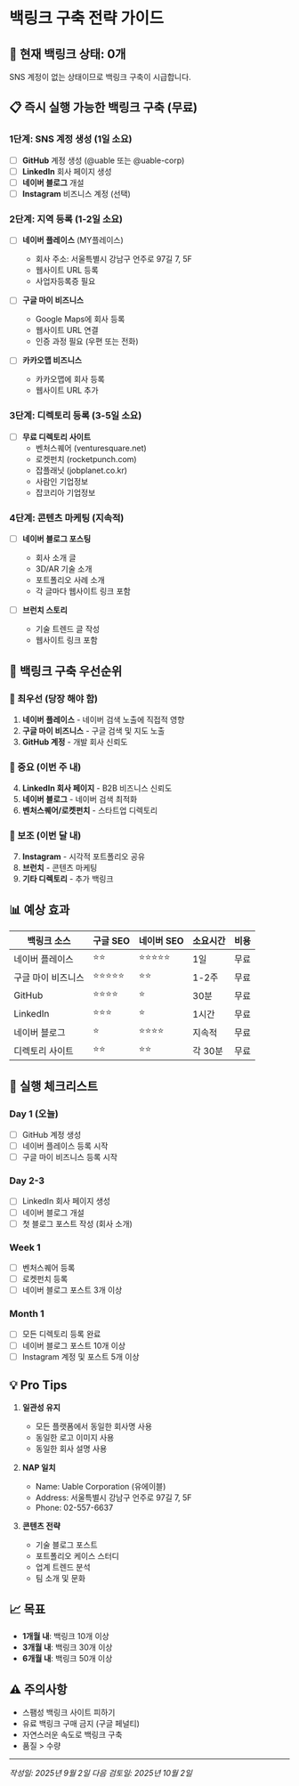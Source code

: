 # 백링크 구축 전략 가이드

## 🚨 현재 백링크 상태: 0개

SNS 계정이 없는 상태이므로 백링크 구축이 시급합니다.

## 📋 즉시 실행 가능한 백링크 구축 (무료)

### 1단계: SNS 계정 생성 (1일 소요)
- [ ] **GitHub** 계정 생성 (@uable 또는 @uable-corp)
- [ ] **LinkedIn** 회사 페이지 생성
- [ ] **네이버 블로그** 개설
- [ ] **Instagram** 비즈니스 계정 (선택)

### 2단계: 지역 등록 (1-2일 소요)
- [ ] **네이버 플레이스** (MY플레이스)
  - 회사 주소: 서울특별시 강남구 언주로 97길 7, 5F
  - 웹사이트 URL 등록
  - 사업자등록증 필요
  
- [ ] **구글 마이 비즈니스**
  - Google Maps에 회사 등록
  - 웹사이트 URL 연결
  - 인증 과정 필요 (우편 또는 전화)

- [ ] **카카오맵 비즈니스**
  - 카카오맵에 회사 등록
  - 웹사이트 URL 추가

### 3단계: 디렉토리 등록 (3-5일 소요)
- [ ] **무료 디렉토리 사이트**
  - 벤처스퀘어 (venturesquare.net)
  - 로켓펀치 (rocketpunch.com)
  - 잡플래닛 (jobplanet.co.kr)
  - 사람인 기업정보
  - 잡코리아 기업정보

### 4단계: 콘텐츠 마케팅 (지속적)
- [ ] **네이버 블로그 포스팅**
  - 회사 소개 글
  - 3D/AR 기술 소개
  - 포트폴리오 사례 소개
  - 각 글마다 웹사이트 링크 포함

- [ ] **브런치 스토리**
  - 기술 트렌드 글 작성
  - 웹사이트 링크 포함

## 🎯 백링크 구축 우선순위

### 🥇 최우선 (당장 해야 함)
1. **네이버 플레이스** - 네이버 검색 노출에 직접적 영향
2. **구글 마이 비즈니스** - 구글 검색 및 지도 노출
3. **GitHub 계정** - 개발 회사 신뢰도

### 🥈 중요 (이번 주 내)
4. **LinkedIn 회사 페이지** - B2B 비즈니스 신뢰도
5. **네이버 블로그** - 네이버 검색 최적화
6. **벤처스퀘어/로켓펀치** - 스타트업 디렉토리

### 🥉 보조 (이번 달 내)
7. **Instagram** - 시각적 포트폴리오 공유
8. **브런치** - 콘텐츠 마케팅
9. **기타 디렉토리** - 추가 백링크

## 📊 예상 효과

| 백링크 소스 | 구글 SEO | 네이버 SEO | 소요시간 | 비용 |
|------------|---------|-----------|---------|------|
| 네이버 플레이스 | ⭐⭐ | ⭐⭐⭐⭐⭐ | 1일 | 무료 |
| 구글 마이 비즈니스 | ⭐⭐⭐⭐⭐ | ⭐⭐ | 1-2주 | 무료 |
| GitHub | ⭐⭐⭐⭐ | ⭐ | 30분 | 무료 |
| LinkedIn | ⭐⭐⭐ | ⭐ | 1시간 | 무료 |
| 네이버 블로그 | ⭐ | ⭐⭐⭐⭐ | 지속적 | 무료 |
| 디렉토리 사이트 | ⭐⭐ | ⭐⭐ | 각 30분 | 무료 |

## 🚀 실행 체크리스트

### Day 1 (오늘)
- [ ] GitHub 계정 생성
- [ ] 네이버 플레이스 등록 시작
- [ ] 구글 마이 비즈니스 등록 시작

### Day 2-3
- [ ] LinkedIn 회사 페이지 생성
- [ ] 네이버 블로그 개설
- [ ] 첫 블로그 포스트 작성 (회사 소개)

### Week 1
- [ ] 벤처스퀘어 등록
- [ ] 로켓펀치 등록
- [ ] 네이버 블로그 포스트 3개 이상

### Month 1
- [ ] 모든 디렉토리 등록 완료
- [ ] 네이버 블로그 포스트 10개 이상
- [ ] Instagram 계정 및 포스트 5개 이상

## 💡 Pro Tips

1. **일관성 유지**
   - 모든 플랫폼에서 동일한 회사명 사용
   - 동일한 로고 이미지 사용
   - 동일한 회사 설명 사용

2. **NAP 일치**
   - Name: Uable Corporation (유에이블)
   - Address: 서울특별시 강남구 언주로 97길 7, 5F
   - Phone: 02-557-6637

3. **콘텐츠 전략**
   - 기술 블로그 포스트
   - 포트폴리오 케이스 스터디
   - 업계 트렌드 분석
   - 팀 소개 및 문화

## 📈 목표

- **1개월 내**: 백링크 10개 이상
- **3개월 내**: 백링크 30개 이상
- **6개월 내**: 백링크 50개 이상

## ⚠️ 주의사항

- 스팸성 백링크 사이트 피하기
- 유료 백링크 구매 금지 (구글 페널티)
- 자연스러운 속도로 백링크 구축
- 품질 > 수량

---

*작성일: 2025년 9월 2일*
*다음 검토일: 2025년 10월 2일*